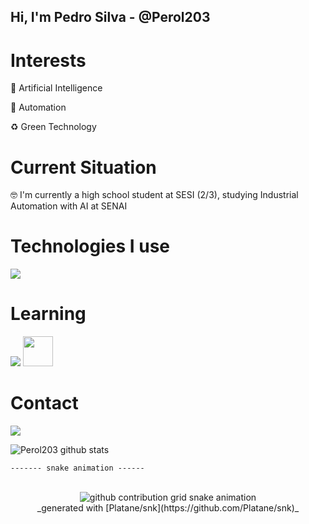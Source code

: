 ## Hi, I'm Pedro Silva - @Perol203

# Interests

🤖 Artificial Intelligence

🦾 Automation

♻️ Green Technology

# Current Situation
🤓 I'm currently a high school student at SESI (2/3), studying Industrial Automation with AI at SENAI

# Technologies I use

<div aling="center">
  <img src="https://skillicons.dev/icons?i=ps,pr,ai,vscode"
</div>
  
# Learning

<div aling="center">
  <img src="https://skillicons.dev/icons?i=github,html,py">
  <img src="https://cdn.discordapp.com/attachments/1109852762272968884/1371212802735345794/gemini-color_copiar.png?ex=682250f0&is=6820ff70&hm=5afa07f4837ab35e760636bce67546f83c66de7028b6a3ad5313aec4cdc64b89&" width=48 heith=48>
</div>

# Contact

<a href = "mailto:henrique260208@gmail.com"><img src="https://img.shields.io/badge/-Gmail-%23333?style=for-the-badge&logo=gmail&logoColor=white" target="_blank"></a>

![Perol203 github stats](https://github-readme-stats.vercel.app/api?username=Perol203&show_icons=false&theme=dark)

    ------- snake animation ------
<div align="center">
  <br>
  <picture>
    <source media="(prefers-color-scheme: dark)" srcset="https://raw.githubusercontent.com/tempewda/tempewda/output/github-contribution-grid-snake-dark.svg">
    <source media="(prefers-color-scheme: light)" srcset="https://raw.githubusercontent.com/tempewda/tempewda/output/github-contribution-grid-snake.svg">
    <img alt="github contribution grid snake animation" src="https://raw.githubusercontent.com/Perol203tempewda/Perol203/output/github-contribution-grid-snake.svg">
  </picture>
  </br>  
_generated with [Platane/snk](https://github.com/Platane/snk)_
</div>

